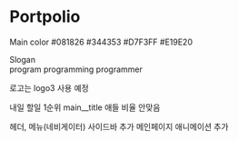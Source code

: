 # Portpolio

Main color 
#081826
#344353
#D7F3FF
#E19E20

Slogan  
program programming programmer

로고는 logo3 사용 예정

내일 할일
1순위 main__title 애들 비율 안맞음

헤더, 메뉴(네비게이터) 사이드바 추가
메인페이지 애니메이션 추가


